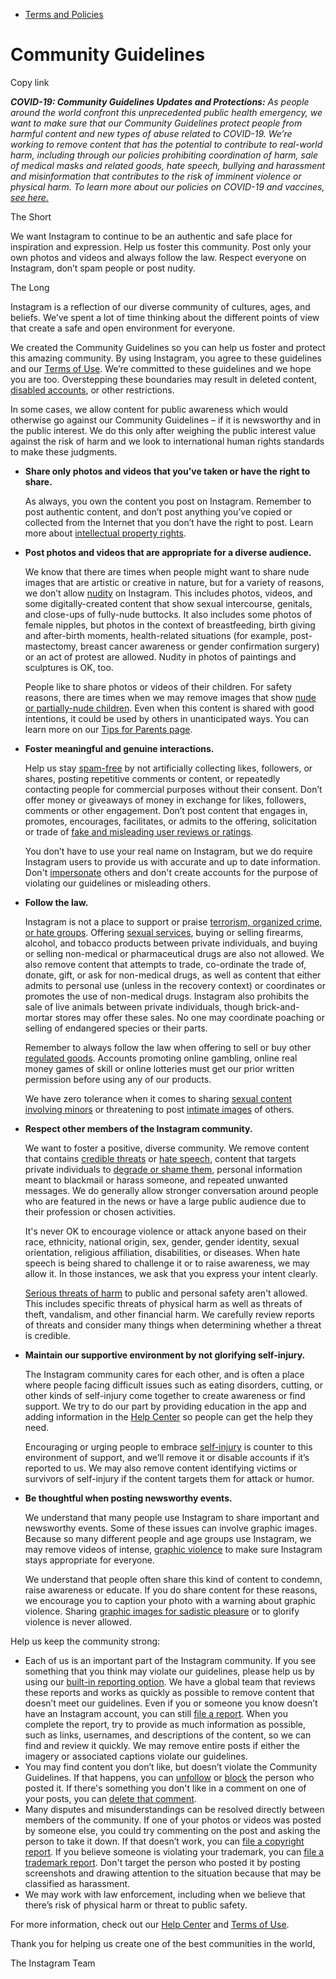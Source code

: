 *   [Terms and Policies](https://help.instagram.com/1417489251945243/?helpref=breadcrumb)

Community Guidelines
====================

Copy link

_**COVID-19: Community Guidelines Updates and Protections:** As people around the world confront this unprecedented public health emergency, we want to make sure that our Community Guidelines protect people from harmful content and new types of abuse related to COVID-19. We’re working to remove content that has the potential to contribute to real-world harm, including through our policies prohibiting coordination of harm, sale of medical masks and related goods, hate speech, bullying and harassment and misinformation that contributes to the risk of imminent violence or physical harm. To learn more about our policies on COVID-19 and vaccines, [see here.](https://help.instagram.com/697825587576762?helpref=faq_content)_

The Short

We want Instagram to continue to be an authentic and safe place for inspiration and expression. Help us foster this community. Post only your own photos and videos and always follow the law. Respect everyone on Instagram, don’t spam people or post nudity.

The Long

Instagram is a reflection of our diverse community of cultures, ages, and beliefs. We’ve spent a lot of time thinking about the different points of view that create a safe and open environment for everyone.

We created the Community Guidelines so you can help us foster and protect this amazing community. By using Instagram, you agree to these guidelines and our [Terms of Use](https://www.instagram.com/legal/terms). We’re committed to these guidelines and we hope you are too. Overstepping these boundaries may result in deleted content, [disabled accounts](https://help.instagram.com/366993040048856?helpref=faq_content), or other restrictions.

In some cases, we allow content for public awareness which would otherwise go against our Community Guidelines – if it is newsworthy and in the public interest. We do this only after weighing the public interest value against the risk of harm and we look to international human rights standards to make these judgments.

*   **Share only photos and videos that you’ve taken or have the right to share.**
    
    As always, you own the content you post on Instagram. Remember to post authentic content, and don’t post anything you’ve copied or collected from the Internet that you don’t have the right to post. Learn more about [intellectual property rights](https://help.instagram.com/126382350847838?helpref=faq_content).
    
*   **Post photos and videos that are appropriate for a diverse audience.**
    
    We know that there are times when people might want to share nude images that are artistic or creative in nature, but for a variety of reasons, we don’t allow [nudity](https://l.instagram.com/?u=https%3A%2F%2Fwww.facebook.com%2Fcommunitystandards%2Fadult_nudity_sexual_activity&e=AT3e1XtHc6PflAFIbLcWYsX3N8gig5Woik1PDBGJoWqHFaQSQrUyx-BnOJEnnIZPamLARaAX25KvvNethEfvt_RMUWbqdUttlF8nPc2S0yaoXpSzKn5XHjll_MZeGE-uRp4vY6G5xxqze-Sn1XxQhZVvk1_DYnUtGAkXyA) on Instagram. This includes photos, videos, and some digitally-created content that show sexual intercourse, genitals, and close-ups of fully-nude buttocks. It also includes some photos of female nipples, but photos in the context of breastfeeding, birth giving and after-birth moments, health-related situations (for example, post-mastectomy, breast cancer awareness or gender confirmation surgery) or an act of protest are allowed. Nudity in photos of paintings and sculptures is OK, too.
    
    People like to share photos or videos of their children. For safety reasons, there are times when we may remove images that show [nude or partially-nude children](https://l.instagram.com/?u=https%3A%2F%2Fwww.facebook.com%2Fcommunitystandards%2Fchild_nudity_sexual_exploitation&e=AT3e1XtHc6PflAFIbLcWYsX3N8gig5Woik1PDBGJoWqHFaQSQrUyx-BnOJEnnIZPamLARaAX25KvvNethEfvt_RMUWbqdUttlF8nPc2S0yaoXpSzKn5XHjll_MZeGE-uRp4vY6G5xxqze-Sn1XxQhZVvk1_DYnUtGAkXyA). Even when this content is shared with good intentions, it could be used by others in unanticipated ways. You can learn more on our [Tips for Parents page](https://help.instagram.com/154475974694511/?helpref=faq_content).
    
*   **Foster meaningful and genuine interactions.**
    
    Help us stay [spam-free](https://l.instagram.com/?u=https%3A%2F%2Fwww.facebook.com%2Fcommunitystandards%2Fspam&e=AT3e1XtHc6PflAFIbLcWYsX3N8gig5Woik1PDBGJoWqHFaQSQrUyx-BnOJEnnIZPamLARaAX25KvvNethEfvt_RMUWbqdUttlF8nPc2S0yaoXpSzKn5XHjll_MZeGE-uRp4vY6G5xxqze-Sn1XxQhZVvk1_DYnUtGAkXyA) by not artificially collecting likes, followers, or shares, posting repetitive comments or content, or repeatedly contacting people for commercial purposes without their consent. Don’t offer money or giveaways of money in exchange for likes, followers, comments or other engagement. Don’t post content that engages in, promotes, encourages, facilitates, or admits to the offering, solicitation or trade of [fake and misleading user reviews or ratings](https://l.instagram.com/?u=https%3A%2F%2Fwww.facebook.com%2Fcommunitystandards%2Ffraud_deception&e=AT3e1XtHc6PflAFIbLcWYsX3N8gig5Woik1PDBGJoWqHFaQSQrUyx-BnOJEnnIZPamLARaAX25KvvNethEfvt_RMUWbqdUttlF8nPc2S0yaoXpSzKn5XHjll_MZeGE-uRp4vY6G5xxqze-Sn1XxQhZVvk1_DYnUtGAkXyA).
    
    You don’t have to use your real name on Instagram, but we do require Instagram users to provide us with accurate and up to date information. Don't [impersonate](https://l.instagram.com/?u=https%3A%2F%2Fwww.facebook.com%2Fcommunitystandards%2Fmisrepresentation&e=AT3e1XtHc6PflAFIbLcWYsX3N8gig5Woik1PDBGJoWqHFaQSQrUyx-BnOJEnnIZPamLARaAX25KvvNethEfvt_RMUWbqdUttlF8nPc2S0yaoXpSzKn5XHjll_MZeGE-uRp4vY6G5xxqze-Sn1XxQhZVvk1_DYnUtGAkXyA) others and don't create accounts for the purpose of violating our guidelines or misleading others.
    
*   **Follow the law.**
    
    Instagram is not a place to support or praise [terrorism, organized crime, or hate groups](https://l.instagram.com/?u=https%3A%2F%2Fwww.facebook.com%2Fcommunitystandards%2Fdangerous_individuals_organizations&e=AT3e1XtHc6PflAFIbLcWYsX3N8gig5Woik1PDBGJoWqHFaQSQrUyx-BnOJEnnIZPamLARaAX25KvvNethEfvt_RMUWbqdUttlF8nPc2S0yaoXpSzKn5XHjll_MZeGE-uRp4vY6G5xxqze-Sn1XxQhZVvk1_DYnUtGAkXyA). Offering [sexual services](https://l.instagram.com/?u=https%3A%2F%2Fwww.facebook.com%2Fcommunitystandards%2Fsexual_solicitation&e=AT3e1XtHc6PflAFIbLcWYsX3N8gig5Woik1PDBGJoWqHFaQSQrUyx-BnOJEnnIZPamLARaAX25KvvNethEfvt_RMUWbqdUttlF8nPc2S0yaoXpSzKn5XHjll_MZeGE-uRp4vY6G5xxqze-Sn1XxQhZVvk1_DYnUtGAkXyA), buying or selling firearms, alcohol, and tobacco products between private individuals, and buying or selling non-medical or pharmaceutical drugs are also not allowed. We also remove content that attempts to trade, co-ordinate the trade of, donate, gift, or ask for non-medical drugs, as well as content that either admits to personal use (unless in the recovery context) or coordinates or promotes the use of non-medical drugs. Instagram also prohibits the sale of live animals between private individuals, though brick-and-mortar stores may offer these sales. No one may coordinate poaching or selling of endangered species or their parts.
    
    Remember to always follow the law when offering to sell or buy other [regulated goods](https://l.instagram.com/?u=https%3A%2F%2Fwww.facebook.com%2Fcommunitystandards%2Fregulated_goods&e=AT3e1XtHc6PflAFIbLcWYsX3N8gig5Woik1PDBGJoWqHFaQSQrUyx-BnOJEnnIZPamLARaAX25KvvNethEfvt_RMUWbqdUttlF8nPc2S0yaoXpSzKn5XHjll_MZeGE-uRp4vY6G5xxqze-Sn1XxQhZVvk1_DYnUtGAkXyA). Accounts promoting online gambling, online real money games of skill or online lotteries must get our prior written permission before using any of our products.
    
    We have zero tolerance when it comes to sharing [sexual content involving minors](https://l.instagram.com/?u=https%3A%2F%2Fwww.facebook.com%2Fcommunitystandards%2Fchild_nudity_sexual_exploitation&e=AT3e1XtHc6PflAFIbLcWYsX3N8gig5Woik1PDBGJoWqHFaQSQrUyx-BnOJEnnIZPamLARaAX25KvvNethEfvt_RMUWbqdUttlF8nPc2S0yaoXpSzKn5XHjll_MZeGE-uRp4vY6G5xxqze-Sn1XxQhZVvk1_DYnUtGAkXyA) or threatening to post [intimate images](https://l.instagram.com/?u=https%3A%2F%2Fwww.facebook.com%2Fcommunitystandards%2Fsexual_exploitation_adults&e=AT3e1XtHc6PflAFIbLcWYsX3N8gig5Woik1PDBGJoWqHFaQSQrUyx-BnOJEnnIZPamLARaAX25KvvNethEfvt_RMUWbqdUttlF8nPc2S0yaoXpSzKn5XHjll_MZeGE-uRp4vY6G5xxqze-Sn1XxQhZVvk1_DYnUtGAkXyA) of others.
    
*   **Respect other members of the Instagram community.**
    
    We want to foster a positive, diverse community. We remove content that contains [credible threats](https://l.instagram.com/?u=https%3A%2F%2Fwww.facebook.com%2Fcommunitystandards%2Fcredible_violence&e=AT3e1XtHc6PflAFIbLcWYsX3N8gig5Woik1PDBGJoWqHFaQSQrUyx-BnOJEnnIZPamLARaAX25KvvNethEfvt_RMUWbqdUttlF8nPc2S0yaoXpSzKn5XHjll_MZeGE-uRp4vY6G5xxqze-Sn1XxQhZVvk1_DYnUtGAkXyA) or [hate speech](https://l.instagram.com/?u=https%3A%2F%2Fwww.facebook.com%2Fcommunitystandards%2Fhate_speech&e=AT3e1XtHc6PflAFIbLcWYsX3N8gig5Woik1PDBGJoWqHFaQSQrUyx-BnOJEnnIZPamLARaAX25KvvNethEfvt_RMUWbqdUttlF8nPc2S0yaoXpSzKn5XHjll_MZeGE-uRp4vY6G5xxqze-Sn1XxQhZVvk1_DYnUtGAkXyA), content that targets private individuals to [degrade or shame them](https://l.instagram.com/?u=https%3A%2F%2Fwww.facebook.com%2Fcommunitystandards%2Fbullying&e=AT3e1XtHc6PflAFIbLcWYsX3N8gig5Woik1PDBGJoWqHFaQSQrUyx-BnOJEnnIZPamLARaAX25KvvNethEfvt_RMUWbqdUttlF8nPc2S0yaoXpSzKn5XHjll_MZeGE-uRp4vY6G5xxqze-Sn1XxQhZVvk1_DYnUtGAkXyA), personal information meant to blackmail or harass someone, and repeated unwanted messages. We do generally allow stronger conversation around people who are featured in the news or have a large public audience due to their profession or chosen activities.
    
    It's never OK to encourage violence or attack anyone based on their race, ethnicity, national origin, sex, gender, gender identity, sexual orientation, religious affiliation, disabilities, or diseases. When hate speech is being shared to challenge it or to raise awareness, we may allow it. In those instances, we ask that you express your intent clearly.
    
    [Serious threats of harm](https://l.instagram.com/?u=https%3A%2F%2Fwww.facebook.com%2Fcommunitystandards%2Fcredible_violence&e=AT3e1XtHc6PflAFIbLcWYsX3N8gig5Woik1PDBGJoWqHFaQSQrUyx-BnOJEnnIZPamLARaAX25KvvNethEfvt_RMUWbqdUttlF8nPc2S0yaoXpSzKn5XHjll_MZeGE-uRp4vY6G5xxqze-Sn1XxQhZVvk1_DYnUtGAkXyA) to public and personal safety aren't allowed. This includes specific threats of physical harm as well as threats of theft, vandalism, and other financial harm. We carefully review reports of threats and consider many things when determining whether a threat is credible.
    
*   **Maintain our supportive environment by not glorifying self-injury.**
    
    The Instagram community cares for each other, and is often a place where people facing difficult issues such as eating disorders, cutting, or other kinds of self-injury come together to create awareness or find support. We try to do our part by providing education in the app and adding information in the [Help Center](https://help.instagram.com/) so people can get the help they need.
    
    Encouraging or urging people to embrace [self-injury](https://l.instagram.com/?u=https%3A%2F%2Fwww.facebook.com%2Fcommunitystandards%2Fsuicide_self_injury_violence&e=AT3e1XtHc6PflAFIbLcWYsX3N8gig5Woik1PDBGJoWqHFaQSQrUyx-BnOJEnnIZPamLARaAX25KvvNethEfvt_RMUWbqdUttlF8nPc2S0yaoXpSzKn5XHjll_MZeGE-uRp4vY6G5xxqze-Sn1XxQhZVvk1_DYnUtGAkXyA) is counter to this environment of support, and we’ll remove it or disable accounts if it’s reported to us. We may also remove content identifying victims or survivors of self-injury if the content targets them for attack or humor.
    
*   **Be thoughtful when posting newsworthy events.**
    
    We understand that many people use Instagram to share important and newsworthy events. Some of these issues can involve graphic images. Because so many different people and age groups use Instagram, we may remove videos of intense, [graphic violence](https://l.instagram.com/?u=https%3A%2F%2Fwww.facebook.com%2Fcommunitystandards%2Fgraphic_violence&e=AT3e1XtHc6PflAFIbLcWYsX3N8gig5Woik1PDBGJoWqHFaQSQrUyx-BnOJEnnIZPamLARaAX25KvvNethEfvt_RMUWbqdUttlF8nPc2S0yaoXpSzKn5XHjll_MZeGE-uRp4vY6G5xxqze-Sn1XxQhZVvk1_DYnUtGAkXyA) to make sure Instagram stays appropriate for everyone.
    
    We understand that people often share this kind of content to condemn, raise awareness or educate. If you do share content for these reasons, we encourage you to caption your photo with a warning about graphic violence. Sharing [graphic images for sadistic pleasure](https://l.instagram.com/?u=https%3A%2F%2Fwww.facebook.com%2Fcommunitystandards%2Fcruel_insensitive&e=AT3e1XtHc6PflAFIbLcWYsX3N8gig5Woik1PDBGJoWqHFaQSQrUyx-BnOJEnnIZPamLARaAX25KvvNethEfvt_RMUWbqdUttlF8nPc2S0yaoXpSzKn5XHjll_MZeGE-uRp4vY6G5xxqze-Sn1XxQhZVvk1_DYnUtGAkXyA) or to glorify violence is never allowed.
    

Help us keep the community strong:

*   Each of us is an important part of the Instagram community. If you see something that you think may violate our guidelines, please help us by using our [built-in reporting option](https://help.instagram.com/165828726894770?helpref=faq_content). We have a global team that reviews these reports and works as quickly as possible to remove content that doesn’t meet our guidelines. Even if you or someone you know doesn’t have an Instagram account, you can still [file a report](https://help.instagram.com/contact/383679321740945). When you complete the report, try to provide as much information as possible, such as links, usernames, and descriptions of the content, so we can find and review it quickly. We may remove entire posts if either the imagery or associated captions violate our guidelines.
*   You may find content you don’t like, but doesn’t violate the Community Guidelines. If that happens, you can [unfollow](https://help.instagram.com/286340048138725?helpref=faq_content) or [block](https://help.instagram.com/426700567389543/?helpref=faq_content) the person who posted it. If there's something you don't like in a comment on one of your posts, you can [delete that comment](https://help.instagram.com/289098941190483?helpref=faq_content).
*   Many disputes and misunderstandings can be resolved directly between members of the community. If one of your photos or videos was posted by someone else, you could try commenting on the post and asking the person to take it down. If that doesn’t work, you can [file a copyright report](https://help.instagram.com/126382350847838?helpref=faq_content). If you believe someone is violating your trademark, you can [file a trademark report](https://help.instagram.com/222826637847963?helpref=faq_content). Don't target the person who posted it by posting screenshots and drawing attention to the situation because that may be classified as harassment.
*   We may work with law enforcement, including when we believe that there’s risk of physical harm or threat to public safety.

For more information, check out our [Help Center](https://help.instagram.com/) and [Terms of Use](https://l.instagram.com/?u=http%3A%2F%2Finstagram.com%2Flegal%2Fterms%2F%23&e=AT3e1XtHc6PflAFIbLcWYsX3N8gig5Woik1PDBGJoWqHFaQSQrUyx-BnOJEnnIZPamLARaAX25KvvNethEfvt_RMUWbqdUttlF8nPc2S0yaoXpSzKn5XHjll_MZeGE-uRp4vY6G5xxqze-Sn1XxQhZVvk1_DYnUtGAkXyA).

Thank you for helping us create one of the best communities in the world,

The Instagram Team